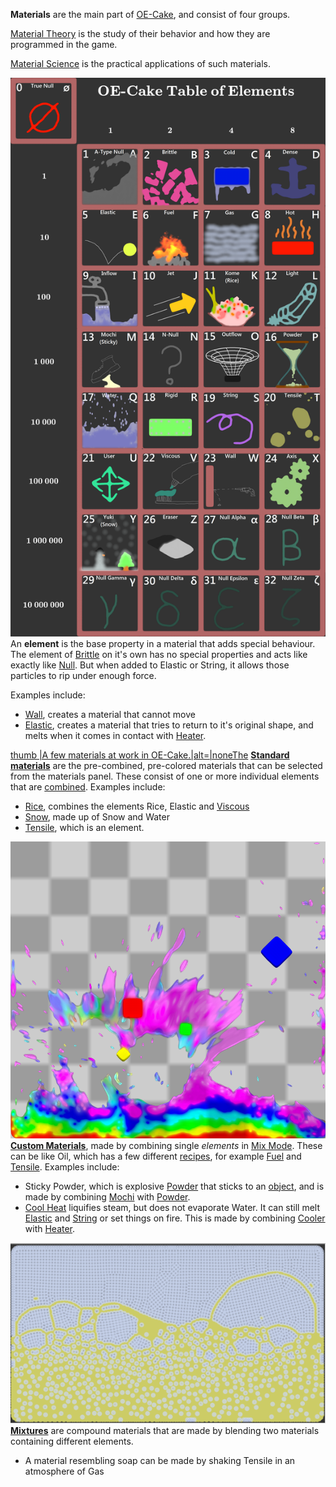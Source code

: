 **Materials** are the main part of [OE-Cake](/OE-Cake.md "OE-Cake"), and consist of four groups.

[Material Theory](/Material%20Theory.md "Material Theory") is the study of their behavior and how they are programmed in the game.

[Material Science](/Materials%20Science.md "Materials Science") is the practical applications of such materials.

  
![Table of the Elements\|alt=\|none](/images/Elements.png "fig:Table of the Elements|alt=|none")An **element** is the base property in a material that adds special behaviour. The element of [Brittle](/Brittle.md "Brittle") on it's own has no special properties and acts like exactly like [Null](/Null.md "Null"). But when added to Elastic or String, it allows those particles to rip under enough force.

Examples include:

-   [Wall](/Wall.md "Wall"), creates a material that cannot move
-   [Elastic](/Elastic.md "Elastic"), creates a material that tries to return to it's original shape, and melts when it comes in contact with [Heater](/Heater.md "Heater").

<!-- -->

  
[ thumb \|A few materials at work in OE-Cake.\|alt=\|noneThe](/imagematerials.png.md "image:materials.png") **[Standard materials](/Standard%20materials.md "Standard materials")** are the pre-combined, pre-colored materials that can be selected from the materials panel. These consist of one or more individual elements that are [combined](/Mix%20Mode.md "Mix Mode"). Examples include:

-   [Rice](/Rice.md "Rice"), combines the elements Rice, Elastic and [Viscous](/Viscous.md "Viscous")
-   [Snow](/Snow.md "Snow"), made up of Snow and Water
-   [Tensile](/Tensile.md "Tensile"), which is an element.

<!-- -->

  
![Colored elements\|alt=\|none](/images/Colored%20elements.png "fig:Colored elements|alt=|none")**[Custom Materials](/Mix%20Mode.md "Mix Mode")**, made by combining single *elements* in [Mix Mode](/Mix%20Mode.md "Mix Mode"). These can be like Oil, which has a few different [recipes](/recipes.md "recipes"), for example [Fuel](/Fuel.md "Fuel") and [Tensile](/Tensile.md "Tensile"). Examples include:

-   Sticky Powder, which is explosive [Powder](/Powder.md "Powder") that sticks to an [object](/object.md "object"), and is made by combining [Mochi](/Mochi.md "Mochi") with [Powder](/Powder.md "Powder").
-   [Cool Heat](/Cool%20Heat.md "Cool Heat") liquifies steam, but does not evaporate Water. It can still melt [Elastic](/Elastic.md "Elastic") and [String](/String.md "String") or set things on fire. This is made by combining [Cooler](/Cooler.md "Cooler") with [Heater](/Heater.md "Heater").

<!-- -->

  
![Soap-like material made by mixing Tensile and Gas\|alt=\|none](/images/MetaTensile.png "fig:Soap-like material made by mixing Tensile and Gas|alt=|none")**[Mixtures](/Mixture.md "Mixture")** are compound materials that are made by blending two materials containing different elements.

-   A material resembling soap can be made by shaking Tensile in an atmosphere of Gas
